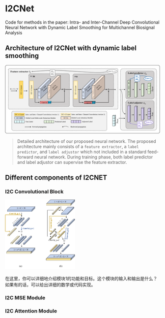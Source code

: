 # I2CNet
Code for methods in the paper: Intra- and Inter-Channel Deep Convolutional Neural Network with Dynamic Label Smoothing for Multichannel Biosignal Analysis
## Architecture of I2CNet with dynamic label smoothing
![overall structure](fig/fig1.png)
>Detailed architecture of our proposed neural network. The proposed architecture mainly consists of a `feature extractor`, a `label predictor`, and `label adjustor` which not included in a standard feed-forward neural network. During training phase, both label predictor and label adjustor can supervise the feature extractor.
## Different components of I2CNET
### I2C Convolutional Block
<p align="left">
  <img src="fig/fig2.png" alt="模块1" width="45%">
  <br>
  <br>
  在这里，你可以详细地介绍模块1的功能和目标。这个模块的输入和输出是什么？如果有的话，可以给出详细的数学或代码实现。
</p>


### I2C MSE Module
### I2C Attention Module
